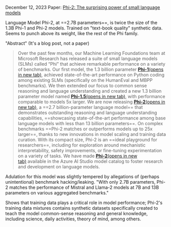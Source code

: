 December 12, 2023
Paper: [Phi-2: The surprising power of small language models](https://www.microsoft.com/en-us/research/blog/phi-2-the-surprising-power-of-small-language-models/)

Language Model Phi-2, at ==2.7B parameters==, is twice the size of the 1.3B Phi-1 and Phi-2 models.
Trained on "text-book quality" synthetic data. Seems to punch above its weight, like the rest of the Phi family.

"Abstract" (It's a blog post, not a paper)
> Over the past few months, our Machine Learning Foundations team at Microsoft Research has released a suite of small language models (SLMs) called “Phi” that achieve remarkable performance on a variety of benchmarks. Our first model, the 1.3 billion parameter [**Phi-1**(opens in new tab)](https://huggingface.co/microsoft/phi-1), achieved state-of-the-art performance on Python coding among existing SLMs (specifically on the HumanEval and MBPP benchmarks). We then extended our focus to common sense reasoning and language understanding and created a new 1.3 billion parameter model named [**Phi-1.5**(opens in new tab)](https://huggingface.co/microsoft/phi-1_5), with performance comparable to models 5x larger.
> We are now releasing [**Phi-2**(opens in new tab)](https://ai.azure.com/explore/models/microsoft-phi-2/version/4/registry/azureml-msr), a ==2.7 billion-parameter language model== that demonstrates outstanding reasoning and language understanding capabilities, ==showcasing state-of-the-art performance among base language models with less than 13 billion parameters==. On complex benchmarks ==Phi-2 matches or outperforms models up to 25x larger==, thanks to new innovations in model scaling and training data curation.
> With its compact size, Phi-2 is an ==ideal playground for researchers==, including for exploration around mechanistic interpretability, safety improvements, or fine-tuning experimentation on a variety of tasks. We have made [**Phi-2**(opens in new tab)](https://ai.azure.com/explore/models/microsoft-phi-2/version/4/registry/azureml-msr) available in the Azure AI Studio model catalog to foster research and development on language models.

Adulation for this model was slightly tempered by allegations of (perhaps unintentional) benchmark hacking/leaking. "With only 2.7B parameters, Phi-2 matches the performance of Mistral and Llama-2 models at 7B and 13B parameters on various aggregated benchmarks."

Shows that training data plays a critical role in model performance; Phi-2's training data mixtures contains synthetic datasets specifically created to teach the model common-sense reasoning and general knowledge, including science, daily activities, theory of mind, among others.